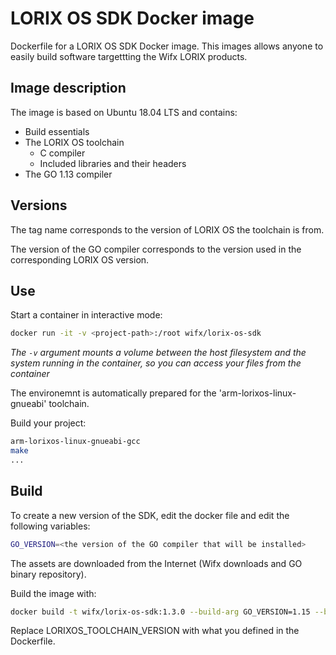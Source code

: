 # LORIX OS SDK Docker image

Dockerfile for a LORIX OS SDK Docker image. This images allows anyone to easily build software targettting the Wifx LORIX products.

## Image description

The image is based on Ubuntu 18.04 LTS and contains:

- Build essentials
- The LORIX OS toolchain
  - C compiler
  - Included libraries and their headers
- The GO 1.13 compiler

## Versions

The tag name corresponds to the version of LORIX OS the toolchain is from.

The version of the GO compiler corresponds to the version used in the corresponding LORIX OS version.

## Use

Start a container in interactive mode:

```bash
docker run -it -v <project-path>:/root wifx/lorix-os-sdk
```

*The ```-v``` argument mounts a volume between the host filesystem and the system running in the container, so you can access your files from the container*

The environemnt is automatically prepared for the 'arm-lorixos-linux-gnueabi' toolchain.

Build your project:

```bash
arm-lorixos-linux-gnueabi-gcc
make
...
```

## Build

To create a new version of the SDK, edit the docker file and edit the following variables:

```bash
GO_VERSION=<the version of the GO compiler that will be installed>
```

The assets are downloaded from the Internet (Wifx downloads and GO binary repository).

Build the image with:

```bash
docker build -t wifx/lorix-os-sdk:1.3.0 --build-arg GO_VERSION=1.15 --build-arg LORIXOS_TOOLCHAIN_VERSION=1.3.0 .
```

Replace LORIXOS_TOOLCHAIN_VERSION with what you defined in the Dockerfile.
